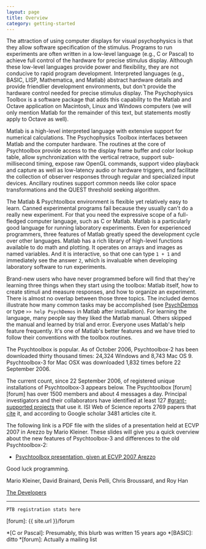 ```yaml
---
layout: page
title: Overview
category: getting-started
---
```


The attraction of using computer displays for visual psychophysics is that they
allow software specification of the stimulus. Programs to run experiments are
often written in a low-level language (e.g., C or Pascal) to achieve full
control of the hardware for precise stimulus display. Although these low-level
languages provide power and flexibility, they are not conducive to rapid program
development.  Interpreted languages (e.g., BASIC, LISP, Mathematica, and Matlab)
abstract hardware details and provide friendlier development environments, but
don't provide the hardware control needed for precise stimulus display. The
Psychophysics Toolbox is a software package that adds this capability to the
Matlab and Octave application on Macintosh, Linux and Windows computers (we will
only mention Matlab for the remainder of this text, but statements mostly apply
to Octave as well).

Matlab is a high-level interpreted language with extensive support for numerical
calculations. The Psychophysics Toolbox interfaces between Matlab and the
computer hardware. The routines at the core of Psychtoolbox provide access to
the display frame buffer and color lookup table, allow synchronization with the
vertical retrace, support sub-millisecond timing, expose raw OpenGL commands,
support video playback and capture as well as low-latency audio or hardware
triggers, and facilitate the collection of observer responses through regular
and specialized input devices. Ancillary routines support common needs like
color space transformations and the QUEST threshold seeking algorithm.

The Matlab & Psychtoolbox environment is flexible yet relatively easy to learn.
Canned experimental programs fail because they usually can't do a really new
experiment. For that you need the expressive scope of a full-fledged computer
language, such as C or Matlab. Matlab is a particularly good language for
running laboratory experiments. Even for experienced programmers, three features
of Matlab greatly speed the development cycle over other languages. Matlab has a
rich library of high-level functions available to do math and plotting. It
operates on arrays and images as named variables. And it is interactive, so that
one can type `1 + 1` and immediately see the answer `2`, which is invaluable
when developing laboratory software to run experiments.

Brand-new users who have never programmed before will find that they're learning
three things when they start using the toolbox: Matlab itself, how to create
stimuli and measure responses, and how to organize an experiment. There is
almost no overlap between those three topics. The included demos illustrate how
many common tasks may be accomplished (see [PsychDemos][docs-demos] or type `>>
help PsychDemos` in Matlab after installation). For learning the language, many
people say they liked the Matlab manual. Others skipped the manual and learned
by trial and error.  Everyone uses Matlab's help feature frequently. It's one of
Matlab's better features and we have tried to follow their conventions with the
toolbox routines.

The Psychtoolbox is popular. As of October 2006, Psychtoolbox-2 has been
downloaded thirty thousand times: 24,324 Windows and 8,743 Mac OS 9.
Psychtoolbox-3 for Mac OSX was downloaded 1,832 times before 22 September 2006.

The current count, since 22 September 2006, of registered unique installations
of Psychtoolbox-3 appears below. The Psychtoolbox [forum][forum] has over 1500
members and about 4 messages a day.  Principal investigators and their
collaborators have identified at least 127 [#grant-supported projects](../grants)
that use it. ISI Web of Science reports 2769 papers that [cite](../citations) it,
and according to Google scholar 3481 articles cite it.

The following link is a PDF file with the slides of a presentation held at ECVP
2007 in Arezzo by Mario Kleiner. These slides will give you a quick overview
about the new features of Psychtoolbox-3 and differences to the old
Psychtoolbox-2:

- [Psychtoolbox presentation, given at ECVP 2007 Arezzo][arezzo]


Good luck programming.

Mario Kleiner, David Brainard, Denis Pelli, Chris Broussard, and Roy Han

[The Developers](developers)

---

    PTB registration stats here

 [docs-demos]: http://docs.psychtoolbox.org/PsychDemos
 [arezzo]: https://github.com/Psychtoolbox-3/Psychtoolbox-3/raw/master/Psychtoolbox/PsychDocumentation/Psychtoolbox3-Slides.pdf
 [forum]: {{ site.url }}/forum

 *[C or Pascal]: Presumably, this blurb was written 15 years ago
 *[BASIC]: ditto
 *[forum]: Actually a mailing list
